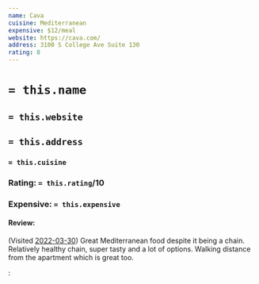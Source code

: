 ```yaml
---
name: Cava
cuisine: Mediterranean
expensive: $12/meal
website: https://cava.com/
address: 3100 S College Ave Suite 130
rating: 8
---
```

# `= this.name`
## `= this.website`
## `= this.address`
### `= this.cuisine`
### Rating: `= this.rating`/10
### Expensive:  `= this.expensive`

#### Review:
(Visited [2022-03-30](../../Daily_Notes/2022-03-30.md)) Great Mediterranean food despite it being a chain. Relatively healthy chain, super tasty and a lot of options. Walking distance from the apartment which is great too.

:
    